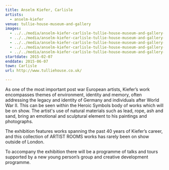 ```yaml
---
title: Anselm Kiefer, Carlisle
artists:
  - anselm-kiefer
venue: tullie-house-museum-and-gallery
images:
  - ../../media/anselm-kiefer-carlisle-tullie-house-museum-and-gallery-2015-02-07-0.webp
  - ../../media/anselm-kiefer-carlisle-tullie-house-museum-and-gallery-2015-02-07-1.webp
  - ../../media/anselm-kiefer-carlisle-tullie-house-museum-and-gallery-2015-02-07-2.webp
  - ../../media/anselm-kiefer-carlisle-tullie-house-museum-and-gallery-2015-02-07-3.webp
  - ../../media/anselm-kiefer-carlisle-tullie-house-museum-and-gallery-2015-02-07-4.webp
startdate: 2015-02-07
enddate: 2015-06-07
town: Carlisle
url: http://www.tulliehouse.co.uk/

---
```


As one of the most important post war European artists, Kiefer’s work encompasses themes of environment, identity and memory, often addressing the legacy and identity of Germany and individuals after World War II. This can be seen within the Heroic Symbols body of works which will be on show. The artist's use of natural materials such as lead, rope, ash and sand, bring an emotional and sculptural element to his paintings and photographs.

The exhibition features works spanning the past 40 years of Kiefer’s career, and this collection of ARTIST ROOMS works has rarely been on show outside of London.

To accompany the exhibition there will be a programme of talks and tours supported by a new young person’s group and creative development programme.